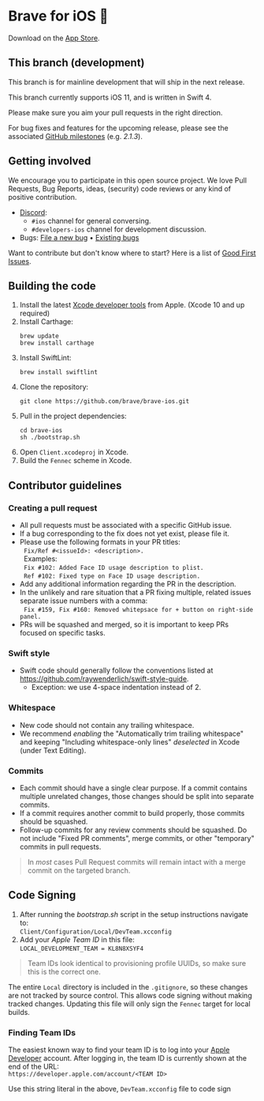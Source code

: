 Brave for iOS 🦁
===============

Download on the [App Store](https://itunes.apple.com/app/brave-web-browser/id1052879175?mt=8).

This branch (development)
-----------

This branch is for mainline development that will ship in the next release.

This branch currently supports iOS 11, and is written in Swift 4.

Please make sure you aim your pull requests in the right direction.

For bug fixes and features for the upcoming release, please see the associated [GitHub milestones](https://github.com/brave/brave-ios/milestones) (e.g. *2.1.3*).

Getting involved
----------------

We encourage you to participate in this open source project. We love Pull Requests, Bug Reports, ideas, (security) code reviews or any kind of positive contribution.

* [Discord](https://discord.gg/cR3gmq5):
    -  `#ios` channel for general conversing.
    - `#developers-ios` channel for development discussion.
* Bugs:           [File a new bug](https://github.com/brave/brave-ios/issues/new) • [Existing bugs](https://github.com/brave/brave-ios/issues)

Want to contribute but don't know where to start? Here is a list of [Good First Issues](https://github.com/brave/brave-ios/issues?q=is%3Aopen+is%3Aissue+label%3A%22good+first+issue%22).

Building the code
-----------------

1. Install the latest [Xcode developer tools](https://developer.apple.com/xcode/downloads/) from Apple. (Xcode 10 and up required)
1. Install Carthage:
    ```shell
    brew update
    brew install carthage
    ```
1. Install SwiftLint:
    ```shell
    brew install swiftlint
    ```
1. Clone the repository:
    ```shell
    git clone https://github.com/brave/brave-ios.git
    ```
1. Pull in the project dependencies:
    ```shell
    cd brave-ios
    sh ./bootstrap.sh
    ```
1. Open `Client.xcodeproj` in Xcode.
1. Build the `Fennec` scheme in Xcode.

## Contributor guidelines

### Creating a pull request
* All pull requests must be associated with a specific GitHub issue.
* If a bug corresponding to the fix does not yet exist, please file it.
* Please use the following formats in your PR titles:
    <br>&nbsp;&nbsp;`Fix/Ref #<issueId>: <description>.`
    <br>&nbsp;&nbsp;Examples:
    <br>&nbsp;&nbsp;`Fix #102: Added Face ID usage description to plist.`
    <br>&nbsp;&nbsp;`Ref #102: Fixed type on Face ID usage description.`
* Add any additional information regarding the PR in the description.
* In the unlikely and rare situation that a PR fixing multiple, related issues separate issue numbers with a comma:
    <br>&nbsp;&nbsp;`Fix #159, Fix #160: Removed whitepsace for + button on right-side panel.`
* PRs will be squashed and merged, so it is important to keep PRs focused on specific tasks.

### Swift style
* Swift code should generally follow the conventions listed at https://github.com/raywenderlich/swift-style-guide.
  * Exception: we use 4-space indentation instead of 2.

### Whitespace
* New code should not contain any trailing whitespace.
* We recommend *enabling* the "Automatically trim trailing whitespace" and keeping "Including whitespace-only lines" *deselected* in Xcode (under Text Editing).

### Commits
* Each commit should have a single clear purpose. If a commit contains multiple unrelated changes, those changes should be split into separate commits.
* If a commit requires another commit to build properly, those commits should be squashed.
* Follow-up commits for any review comments should be squashed. Do not include "Fixed PR comments", merge commits, or other "temporary" commits in pull requests.

> In *most* cases Pull Request commits will remain intact with a merge commit on the targeted branch.

## Code Signing

1. After running the *bootstrap.sh* script in the setup instructions navigate to:
<br>`Client/Configuration/Local/DevTeam.xcconfig`
1. Add your *Apple Team ID* in this file:
<br>`LOCAL_DEVELOPMENT_TEAM = KL8N8XSYF4`

>Team IDs look identical to provisioning profile UUIDs, so make sure this is the correct one.

The entire `Local` directory is included in the `.gitignore`, so these changes are not tracked by source control. This allows code signing without making tracked changes. Updating this file will only sign the `Fennec` target for local builds.

### Finding Team IDs

The easiest known way to find your team ID is to log into your [Apple Developer](https://developer.apple.com) account. After logging in, the team ID is currently shown at the end of the URL:
<br>`https://developer.apple.com/account/<TEAM ID>`

Use this string literal in the above, `DevTeam.xcconfig` file to code sign